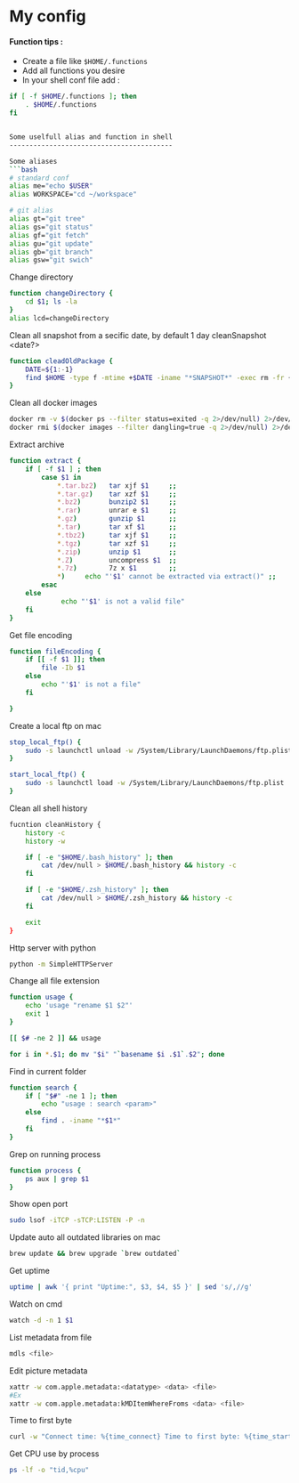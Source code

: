 # My config

#### Function tips : 
- Create a file like `$HOME/.functions`
- Add all functions you desire
- In your shell conf file add : 
```bash
if [ -f $HOME/.functions ]; then
    . $HOME/.functions
fi


Some uselfull alias and function in shell
-----------------------------------------

Some aliases 
```bash
# standard conf
alias me="echo $USER"
alias WORKSPACE="cd ~/workspace"

# git alias
alias gt="git tree"
alias gs="git status"
alias gf="git fetch"
alias gu="git update"
alias gb="git branch"
alias gsw="git swich"
```

Change directory
```bash
function changeDirectory {
	cd $1; ls -la
}
alias lcd=changeDirectory
```

Clean all snapshot from a secific date, by default 1 day 
cleanSnapshot <date?>
```bash
function cleadOldPackage {
	DATE=${1:-1}
	find $HOME -type f -mtime +$DATE -iname "*SNAPSHOT*" -exec rm -fr {} \;
}

```

Clean all docker images
```bash
docker rm -v $(docker ps --filter status=exited -q 2>/dev/null) 2>/dev/null
docker rmi $(docker images --filter dangling=true -q 2>/dev/null) 2>/dev/null
```

Extract archive
```bash
function extract {
	if [ -f $1 ] ; then 
	    case $1 in 
	        *.tar.bz2)   tar xjf $1     ;; 
	        *.tar.gz)    tar xzf $1     ;; 
	        *.bz2)       bunzip2 $1     ;; 
	        *.rar)       unrar e $1     ;; 
	        *.gz)        gunzip $1      ;; 
	        *.tar)       tar xf $1      ;; 
	        *.tbz2)      tar xjf $1     ;; 
	        *.tgz)       tar xzf $1     ;; 
	        *.zip)       unzip $1       ;; 
	        *.Z)         uncompress $1  ;; 
	        *.7z)        7z x $1        ;; 
	        *)     echo "'$1' cannot be extracted via extract()" ;; 
	    esac 
	else 
	         echo "'$1' is not a valid file" 
	fi 
}
```

Get file encoding
```bash
function fileEncoding {
	if [[ -f $1 ]]; then
		file -Ib $1
	else
		echo "'$1' is not a file"
	fi

}
```

Create a local ftp on mac
```bash
stop_local_ftp() {
	sudo -s launchctl unload -w /System/Library/LaunchDaemons/ftp.plist
}

start_local_ftp() {
	sudo -s launchctl load -w /System/Library/LaunchDaemons/ftp.plist
}
```

Clean all shell history
```bash
fucntion cleanHistory {
	history -c
	history -w

	if [ -e "$HOME/.bash_history" ]; then
		cat /dev/null > $HOME/.bash_history && history -c
	fi

	if [ -e "$HOME/.zsh_history" ]; then
		cat /dev/null > $HOME/.zsh_history && history -c
	fi

	exit
}
```

Http server with python
```bash
python -m SimpleHTTPServer
```

Change all file extension
```bash
function usage {
	echo 'usage "rename $1 $2"'
	exit 1
}

[[ $# -ne 2 ]] && usage

for i in *.$1; do mv "$i" "`basename $i .$1`.$2"; done
```

Find in current folder
```bash
function search {
	if [ "$#" -ne 1 ]; then
		echo "usage : search <param>"
	else
		find . -iname "*$1*"
	fi
}
```

Grep on running process
```bash
function process {
	ps aux | grep $1
}
```

Show open port
```bash
sudo lsof -iTCP -sTCP:LISTEN -P -n
```

Update auto all outdated libraries on mac
```bash
brew update && brew upgrade `brew outdated`
```

Get uptime
```bash
uptime | awk '{ print "Uptime:", $3, $4, $5 }' | sed 's/,//g'
```

Watch on cmd
```bash
watch -d -n 1 $1
```

List metadata from file 
```bash
mdls <file>
```

Edit picture metadata
```bash
xattr -w com.apple.metadata:<datatype> <data> <file>
#Ex 
xattr -w com.apple.metadata:kMDItemWhereFroms <data> <file>
``` 

Time to first byte
```bash
curl -w "Connect time: %{time_connect} Time to first byte: %{time_starttransfer} Total time: %{time_total}" <OPTION> <URL>
```

Get CPU use by process
```bash
ps -lf -o "tid,%cpu"
``` 